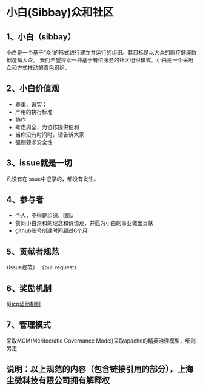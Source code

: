 # 小白(Sibbay)众和社区

## 1、小白（sibbay）
小白是一个基于“众”的形式进行建立并运行的组织。其目标是以大众的医疗健康数据造福大众。
我们希望探索一种基于有偿服务的社区组织模式。小白是一个采用众和方式推动的青色组织，
## 2、小白价值观
- 尊重、诚实；
- 严格的执行标准
- 协作
- 考虑周全，为协作提供便利
- 当你没有时间时，请告诉大家
- 强制要求安全性
## 3、issue就是一切
凡没有在issue中记录的，都没有发生。
## 4、参与者
- 个人，不得是组织、团队
- 赞同小白众和的理念和价值观，并愿为小白的事业做出贡献
- github账号创建时间超过6个月
## 5、贡献者规范
《issue规范》
《pull request》
## 6、奖励机制
见[icp奖励机制](https://github.com/sibbay-ai/public/blob/master/icp%E6%93%8D%E4%BD%9C%E8%A7%84%E8%8C%83.md)
## 7、管理模式
采取MGM(Meritocratic Governance Model)采取apache的精英治理模型，细则另定
## 说明：以上规范的内容（包含链接引用的部分），上海尘微科技有限公司拥有解释权


